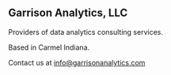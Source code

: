 ## Garrison Analytics, LLC

Providers of data analytics consulting services.

Based in Carmel Indiana.

Contact us at info@garrisonanalytics.com

